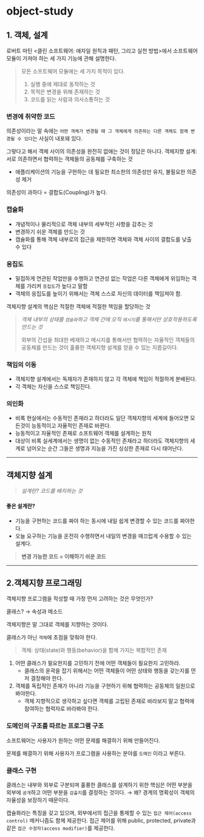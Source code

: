 # object-study

## 1. 객체, 설계

로버트 마틴 <클린 소프트웨어: 애자일 원칙과 패턴, 그리고 실천 방법>에서 소프트웨어 모듈이 가져야 하는 세 가지 기능에 관해 설명한다.
> 모든 소프트웨어 모듈에는 세 가지 목적이 있다.
> 1. 실행 중에 제대로 동작하는 것
> 2. 목적은 변경을 위해 존재하는 것
> 3. 코드를 읽는 사람과 의사소통하는 것

### 변경에 취약한 코드
의존성이라는 말 속에는 `어떤 객체가 변경될 때 그 객체에게 의존하는 다른 객체도 함께 변경될 수 있다`는 사실이 내포돼 있다.

그렇다고 해서 객체 사이의 의존성을 완전히 없애는 것이 정답은 아니다.
객체지향 설계: 서로 의존하면서 협력하는 객체들의 공동체를 구축하는 것
- 애플리케이션의 기능을 구현하는 데 필요한 최소한의 의존성만 유지, 불필요한 의존성 제거

의존성이 과하다 = 결합도(Coupling)가 높다.

### 캡슐화
- 개념적이나 물리적으로 객체 내부의 세부적인 사항을 감추는 것
- 변경하기 쉬운 객체를 만드는 것
- 캡슐화를 통해 객체 내부로의 접근을 제한하면 객체와 객체 사이의 결합도를 낮출 수 있다

### 응집도
- 밀접하게 연관된 작업만을 수행하고 연관성 없는 작업은 다른 객체에게 위임하는 객체를 가리켜 `응집도`가 높다고 말함
- 객체의 응집도를 높이기 위해서는 객체 스스로 자신의 데이터를 책임져야 함.

객체지향 설계의 핵심은 적절한 객체에 적절한 책임을 할당하는 것

> *_객체 내부의 상태를 `캡슐화`하고 객체 간에 오직 `메시지`를 통해서만 상호작용하도록 만드는 것_*
> 
> 외부의 간섭을 최대한 베재하고 메시지를 통해서만 협력하는 자율적인 객체들의 공동체를 만드는 것이 훌륭한 객체지향 설계를 얻을 수 있는 지름길이다.
> 

### 책임의 이동
- 객체지향 설계에서는 독재자가 존재하지 않고 각 객체에 책임이 적절하게 분배된다.
- 각 객체는 자신을 스스로 책임진다.

### 의인화
- 비록 현실에서는 수동적인 존재라고 하더라도 일단 객체지향의 세계에 들어오면 모든것이 능동적이고 자율적인 존재로 바뀐다.
- 능동적이고 자율적인 존재로 소프트웨어 객체를 설계하는 원칙
- 대상이 비록 실세계에서는 생명이 없는 수동적인 존재라고 하더라도 객체지향의 세계로 넘어오는 순간 그들은 생명과 지능을 가진 싱싱한 존재로 다시 태어난다.

---
## 객체지향 설계
> *설계란? 코드를 배치하는 것*
> 

#### 좋은 설계란?
- 기능을 구현하는 코드를 짜야 하는 동시에 내일 쉽게 변경할 수 있는 코드를 짜야한다.
- 오늘 요구하는 기능을 온전히 수행하면서 내일의 변경을 매끄럽게 수용할 수 있는 설계다.


> __변경 가능한 코드 = 이해하기 쉬운 코드__


---
## 2.객체지향 프로그래밍
객체지향 프로그램을 작성할 때 가정 먼저 고려하는 것은 무엇인가?

클래스? → 속성과 메소드

객체지향은 말 그대로 객체를 지향하는 것이다.

클래스가 아닌 `객체`에 초점을 맞춰야 한다.

> 객체: 상태(state)와 행동(behavior)을 함께 가지는 복합적인 존재

1. 어떤 클래스가 필요한지를 고민하기 전에 어떤 객체들이 필요한지 고민하라.
    - 클래스의 윤곽을 잡기 위해서는 어떤 객체들이 어떤 상태와 행동을 갖는지를 먼저 결정해야 한다.
2. 객체를 독립적인 존재가 아니라 기능을 구현하기 위해 협력하는 공동체의 일원으로 봐야한다.
    - 객체 지향적으로 생각하고 싶다면 객체를 고립된 존재로 바라보지 말고 협력에 참여하는 협력자로 바라봐야 한다.

### 도메인의 구조를 따르는 프로그램 구조

소프트웨어는 사용자가 원하는 어떤 문제를 해결하기 위해 만들어진다.

문제를 해결하기 위해 사용자가 프로그램을 사용하는 분야를 `도메인` 이라고 부른다.

### 클래스 구현

클래스는 내부와 외부로 구분되며 훌륭한 클래스를 설계하기 위한 핵심은 어떤 부분을 외부에 `공개`하고 어떤 부분을 `감출지`를 결정하는 것이다. → 왜? 경계의 명확성이 객체의 자율성을 보장하기 때문이다.

캡슐화라는 특징을 갖고 있으며, 외부에서의 접근을 통제할 수 있는 `접근 제어(access control)` 메커니즘도 함께 제공한다. 접근 제어를 위해 public, protected, private과 같은 `접근 수정자(access modifier)`를 제공한다.
